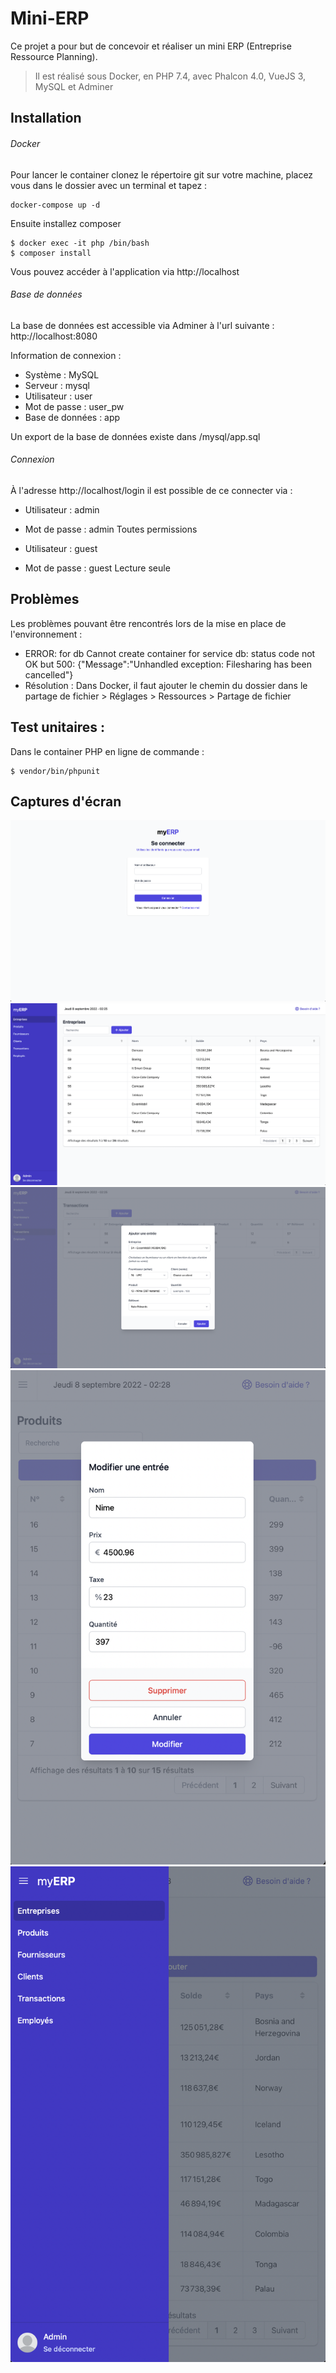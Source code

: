 # Mini-ERP

Ce projet a pour but de concevoir et réaliser un mini ERP (Entreprise Ressource Planning). 

> Il est réalisé sous Docker, en PHP 7.4, avec Phalcon 4.0, VueJS 3, MySQL et Adminer

## Installation

###### Docker

Pour lancer le container clonez le répertoire git sur votre machine, placez vous dans le dossier avec un terminal et tapez : 
```
docker-compose up -d 
```

Ensuite installez composer 
```
$ docker exec -it php /bin/bash
$ composer install
```

Vous pouvez accéder à l'application via http://localhost

###### Base de données

La base de données est accessible via Adminer à l'url suivante : http://localhost:8080

Information de connexion : 
- Système : MySQL
- Serveur : mysql
- Utilisateur	: user
- Mot de passe : user_pw
- Base de données : app

Un export de la base de données existe dans /mysql/app.sql

###### Connexion

À l'adresse http://localhost/login il est possible de ce connecter via : 

- Utilisateur	: admin
- Mot de passe : admin
Toutes permissions

- Utilisateur	: guest
- Mot de passe : guest
Lecture seule


## Problèmes

Les problèmes pouvant être rencontrés lors de la mise en place de l'environnement : 
- ERROR: for db  Cannot create container for service db: status code not OK but 500: {"Message":"Unhandled exception: Filesharing has been cancelled"}
- Résolution : Dans Docker, il faut ajouter le chemin du dossier dans le partage de fichier > Réglages > Ressources > Partage de fichier  


## Test unitaires : 

Dans le container PHP en ligne de commande :
```
$ vendor/bin/phpunit
```

## Captures d'écran

![Login](assets/connexion.png)
![Entreprises](assets/compagnies.png)
![Transactions (ajout)](assets/transactions.png)
![Mobile - Produits (modification)](assets/produits.png)
![Mobile - Menu](assets/menu.png)

